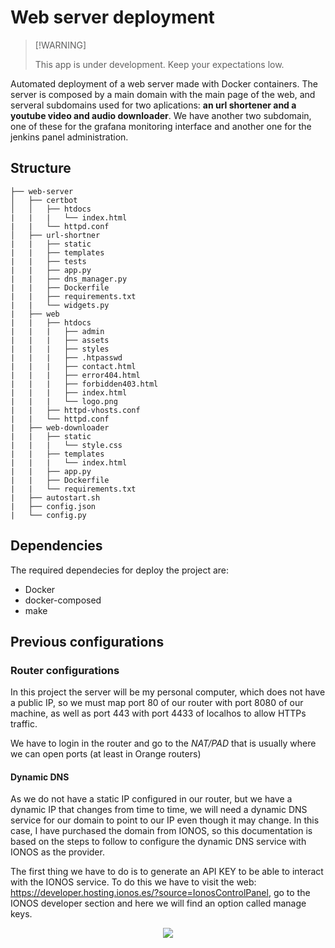 # Web server deployment

> \[!WARNING\]
> 
> This app is under development. Keep your expectations low.

Automated deployment of a web server made with Docker containers. The server is composed by a main domain with the main page of the web, and serveral subdomains used for two aplications: **an url shortener and a youtube video and audio downloader**. 
We have another two subdomain, one of these for the grafana monitoring interface and another one for the jenkins panel administration.

## Structure

```
├── web-server
│   ├── certbot
│   │   ├── htdocs
|   |   |   └── index.html
|   |   └── httpd.conf
│   ├── url-shortner
|   |   ├── static
|   |   ├── templates
|   |   ├── tests  
|   |   ├── app.py
|   |   ├── dns_manager.py
|   |   ├── Dockerfile
|   |   ├── requirements.txt
|   |   └── widgets.py
|   ├── web
|   |   ├── htdocs
|   |   |   ├── admin
|   |   |   ├── assets
|   |   |   ├── styles
|   |   |   ├── .htpasswd
|   |   |   ├── contact.html
|   |   |   ├── error404.html
|   |   |   ├── forbidden403.html
|   |   |   ├── index.html
|   |   |   └── logo.png
|   |   ├── httpd-vhosts.conf
|   |   └── httpd.conf
|   ├── web-downloader
|   |   ├── static
|   |   |   └── style.css
|   |   ├── templates
|   |   |   └── index.html
|   |   ├── app.py
|   |   ├── Dockerfile
|   |   └── requirements.txt
|   ├── autostart.sh
|   ├── config.json
|   └── config.py

```

## Dependencies

The required dependecies for deploy the project are:

- Docker
- docker-composed
- make

## Previous configurations

### Router configurations

In this project the server will be my personal computer, which does not have a public IP, so we must map port 80 of our router with port 8080 of our machine, as well as port 443 with port 4433 of localhos to allow HTTPs traffic.

We have to login in the router and go to the *NAT/PAD* that is usually where we can open ports (at least in Orange routers)

#### Dynamic DNS 

As we do not have a static IP configured in our router, but we have a dynamic IP that changes from time to time, we will need a dynamic DNS service for our domain to point to our IP even though it may change.
In this case, I have purchased the domain from IONOS, so this documentation is based on the steps to follow to configure the dynamic DNS service with IONOS as the provider.

The first thing we have to do is to generate an API KEY to be able to interact with the IONOS service. To do this we have to visit the web: https://developer.hosting.ionos.es/?source=IonosControlPanel, go to the IONOS developer section and here we will find an option called manage keys.

<div align="center">
    <img src="./.assets/imgs/ionos-developer.png">
</div>
